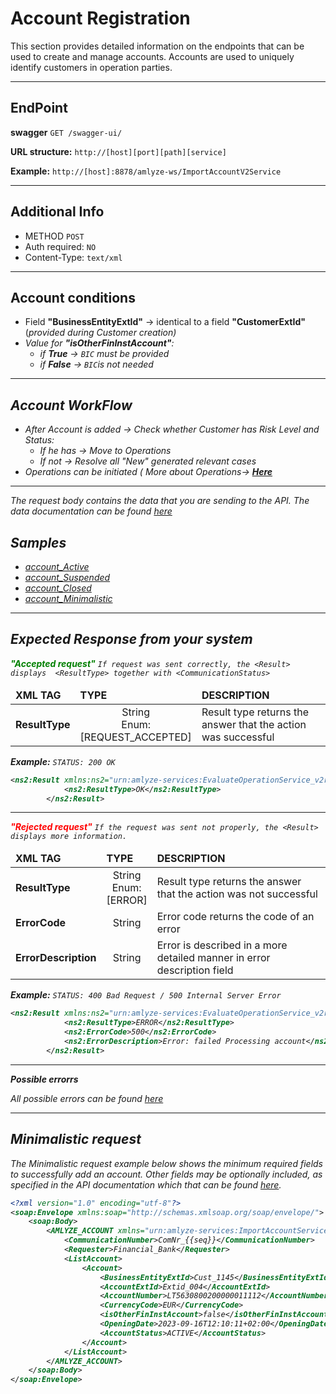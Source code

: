 # Account Registration

This section provides detailed information on the endpoints that can be used to create and manage accounts. Accounts are used to uniquely identify customers in operation parties.

---

## EndPoint

**swagger** `GET /swagger-ui/`

**URL structure:** `http://[host][port][path][service]`

**Example:** `http://[host]:8878/amlyze-ws/ImportAccountV2Service`

---

## Additional Info

* METHOD ` POST ` 
* Auth required: `NO`
* Content-Type: `text/xml`
---

## Account conditions
* Field <b>"BusinessEntityExtId"</b>  → identical to a field <b>"CustomerExtId"</b> (<i>provided during  Customer creation)
* Value for <b>"isOtherFinInstAccount"</b>:
	* if <b>True</b> → `BIC` must be provided
	* if <b>False</b> → `BIC`is not needed
---

## Account WorkFlow
* After Account is added → Check whether Customer has Risk Level and Status:
	* If he has → Move to Operations
	* If not → Resolve all "New" generated relevant cases
 * Operations can be initiated ( More about Operations→ [<b>Here</b>](../operation/operation.md)

----

The request body contains the data that you are sending to the API. The data documentation can be found [*here*](fields.md)

## Samples

* [account_Active](samples/account_Active.xml)
* [account_Suspended](samples/account_Suspended.xml)
* [account_Closed](samples/account_Closed.xml)
* [account_Minimalistic](samples/account_Minimalistic.xml)
---

## Expected Response from your system

**<span style="color: green;">"Accepted request"</span>**
`If request was sent correctly, the <Result> displays  <ResultType> together with <CommunicationStatus>`

<table>
		<thead>
			<tr>
				<td ><b>XML TAG<b></td>
				<td ><b>TYPE<b></td>
				<td ><b>DESCRIPTION<b></td>
			</tr>
		</thead>
		<tbody>
			<tr>
				<td><b>ResultType<b></td>
				<td style="text-align:center">String</br>Enum:</br>
[REQUEST_ACCEPTED]</td>
				<td>Result type returns the answer that the action was successful</td>
			</tr>
		</tbody>
</table>

**Example:**
`STATUS: 200 OK`
```xml
<ns2:Result xmlns:ns2="urn:amlyze-services:EvaluateOperationService_v2r0">
            <ns2:ResultType>OK</ns2:ResultType>
        </ns2:Result>
```
---
**<span style="color: red;">"Rejected request"</span>**
`If the request was sent not properly, the <Result> displays more information.`

<table>
		<thead>
			<tr>
				<td ><b>XML TAG<b></td>
				<td ><b>TYPE<b></td>
				<td ><b>DESCRIPTION<b></td>
			</tr>
		</thead>
		<tbody>
			<tr>
				<td><b>ResultType<b></td>
				<td style="text-align:center"> String</br>Enum:</br>
[ERROR]</td>
				<td>Result type returns the answer that the action was not successful</td>
			</tr>
            <tr>
				<td><b>ErrorCode<b></td>
				<td style="text-align:center">String</td>
				<td>Error code returns the code of an error</td>
            </tr>
            <tr>
				<td><b>ErrorDescription<b></td>
				<td style="text-align:center">String</td>
				<td>Error is described in a more detailed manner in error description field</td>
            </tr>
		</tbody>
</table>

**Example:**
`STATUS: 400 Bad Request / 500 Internal Server Error`
```xml
<ns2:Result xmlns:ns2="urn:amlyze-services:EvaluateOperationService_v2r0">
            <ns2:ResultType>ERROR</ns2:ResultType>
            <ns2:ErrorCode>500</ns2:ErrorCode>
            <ns2:ErrorDescription>Error: failed Processing account</ns2:ErrorDescription>
        </ns2:Result>
```
----
**Possible errorrs**

All possible errors can be found [*here*](acc_possible_errors.md)  


----

## Minimalistic request

The Minimalistic request example below shows the minimum required fields to successfully add an account. Other fields may be optionally included, as specified in the API documentation which that can be found [*here*](fields.md).

```xml
<?xml version="1.0" encoding="utf-8"?>
<soap:Envelope xmlns:soap="http://schemas.xmlsoap.org/soap/envelope/">
    <soap:Body>
        <AMLYZE_ACCOUNT xmlns="urn:amlyze-services:ImportAccountService_v1r0">
            <CommunicationNumber>ComNr_{{seq}}</CommunicationNumber>
            <Requester>Financial_Bank</Requester>
            <ListAccount>
                <Account>
                    <BusinessEntityExtId>Cust_1145</BusinessEntityExtId>
                    <AccountExtId>Extid_004</AccountExtId>
                    <AccountNumber>LT5630800200000011112</AccountNumber>
                    <CurrencyCode>EUR</CurrencyCode>
                    <isOtherFinInstAccount>false</isOtherFinInstAccount>
                    <OpeningDate>2023-09-16T12:10:11+02:00</OpeningDate>
                    <AccountStatus>ACTIVE</AccountStatus> 
                </Account>
            </ListAccount>
        </AMLYZE_ACCOUNT>
    </soap:Body>
</soap:Envelope>
```


